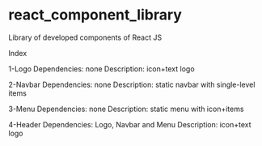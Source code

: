 # react_component_library
Library of developed components of React JS 

Index

1-Logo
    Dependencies: none
    Description: icon+text logo

2-Navbar
    Dependencies: none
    Description: static navbar with single-level items

3-Menu
    Dependencies: none
    Description: static menu with icon+items

4-Header
    Dependencies: Logo, Navbar and Menu
    Description: icon+text logo
